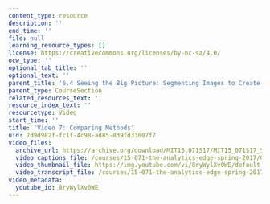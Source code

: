 ```yaml
---
content_type: resource
description: ''
end_time: ''
file: null
learning_resource_types: []
license: https://creativecommons.org/licenses/by-nc-sa/4.0/
ocw_type: ''
optional_tab_title: ''
optional_text: ''
parent_title: '6.4 Seeing the Big Picture: Segmenting Images to Create Data  (Recitation)'
parent_type: CourseSection
related_resources_text: ''
resource_index_text: ''
resourcetype: Video
start_time: ''
title: 'Video 7: Comparing Methods'
uid: 7d9d982f-fc1f-4c98-ad85-839fd33007f7
video_files:
  archive_url: https://archive.org/download/MIT15.071S17/MIT15_071S17_Session_6.4.09_300k.mp4
  video_captions_file: /courses/15-071-the-analytics-edge-spring-2017/0d8be30381c455ff9a2d0fce6b42baf2_8ryWylXv0WE.vtt
  video_thumbnail_file: https://img.youtube.com/vi/8ryWylXv0WE/default.jpg
  video_transcript_file: /courses/15-071-the-analytics-edge-spring-2017/a376515e5ee9958b9b814c3b009e3443_8ryWylXv0WE.pdf
video_metadata:
  youtube_id: 8ryWylXv0WE
---
```

